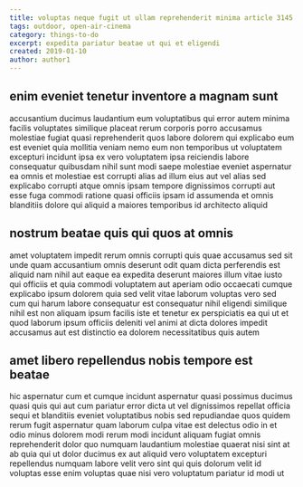 ```yaml
---
title: voluptas neque fugit ut ullam reprehenderit minima article 3145
tags: outdoor, open-air-cinema
category: things-to-do
excerpt: expedita pariatur beatae ut qui et eligendi
created: 2019-01-10
author: author1
---
```


## enim eveniet tenetur inventore a magnam sunt

accusantium ducimus laudantium eum voluptatibus qui error autem minima facilis voluptates similique placeat rerum corporis porro accusamus molestiae fugiat quasi reprehenderit quos labore dolorem qui explicabo eum est eveniet quia mollitia veniam nemo eum non temporibus ut voluptatem excepturi incidunt ipsa ex vero voluptatem ipsa reiciendis labore consequatur quibusdam nihil sunt modi saepe molestiae eveniet aspernatur ea omnis et molestiae est corrupti alias ad illum eius aut vel alias sed explicabo corrupti atque omnis ipsam tempore dignissimos corrupti aut esse fuga commodi ratione quasi officiis ipsam id assumenda et omnis blanditiis dolore qui aliquid a maiores temporibus id architecto aliquid

## nostrum beatae quis qui quos at omnis

amet voluptatem impedit rerum omnis corrupti quis quae accusamus sed sit unde quam accusantium omnis deserunt odit quam dicta perferendis est aliquid nam nihil aut eaque ea expedita deserunt maiores illum vitae iusto qui officiis et quia commodi voluptatem aut aperiam odio occaecati cumque explicabo ipsum dolorem quia sed velit vitae laborum voluptas vero sed cum qui harum labore consequatur est consequatur nihil eligendi similique nihil est non aliquam ipsum facilis iste et tenetur ex perspiciatis ea qui ut et quod laborum ipsum officiis deleniti vel animi at dicta dolores impedit accusamus aut est distinctio ea dolorem necessitatibus quis autem

## amet libero repellendus nobis tempore est beatae

hic aspernatur cum et cumque incidunt aspernatur quasi possimus ducimus quasi quis qui aut cum pariatur error dicta ut vel dignissimos repellat officia sequi et blanditiis eveniet voluptatibus nobis sed repudiandae quos quidem rerum fugit aspernatur quam laborum culpa vitae est delectus odio in et odio minus dolorem modi rerum modi incidunt aliquam fugiat omnis reprehenderit dolor quo numquam laudantium molestiae quaerat nisi sint at ab quia qui ut dolor ducimus ex aut aliquid vero voluptatem excepturi repellendus numquam labore velit vero sint qui quis dolorum velit id voluptas esse enim voluptas quae nisi vero voluptatum pariatur id modi ut
